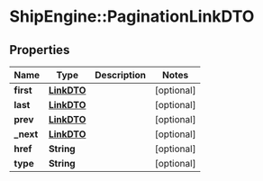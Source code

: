 # ShipEngine::PaginationLinkDTO

## Properties
Name | Type | Description | Notes
------------ | ------------- | ------------- | -------------
**first** | [**LinkDTO**](LinkDTO.md) |  | [optional] 
**last** | [**LinkDTO**](LinkDTO.md) |  | [optional] 
**prev** | [**LinkDTO**](LinkDTO.md) |  | [optional] 
**_next** | [**LinkDTO**](LinkDTO.md) |  | [optional] 
**href** | **String** |  | [optional] 
**type** | **String** |  | [optional] 


